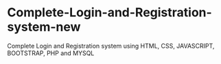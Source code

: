 # Complete-Login-and-Registration-system-new
Complete Login and Registration system using HTML, CSS, JAVASCRIPT, BOOTSTRAP, PHP and MYSQL
